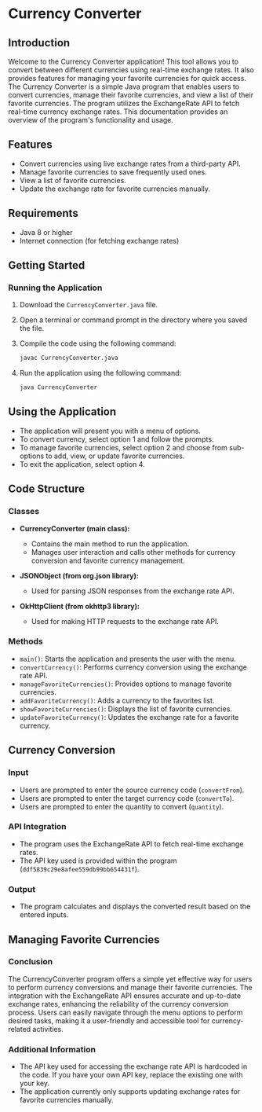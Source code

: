 # Currency Converter

## Introduction

Welcome to the Currency Converter application! This tool allows you to convert between different currencies using real-time exchange rates. It also provides features for managing your favorite currencies for quick access. The Currency Converter is a simple Java program that enables users to convert currencies, manage their favorite currencies, and view a list of their favorite currencies. The program utilizes the ExchangeRate API to fetch real-time currency exchange rates. This documentation provides an overview of the program's functionality and usage.

## Features

- Convert currencies using live exchange rates from a third-party API.
- Manage favorite currencies to save frequently used ones.
- View a list of favorite currencies.
- Update the exchange rate for favorite currencies manually.

## Requirements

- Java 8 or higher
- Internet connection (for fetching exchange rates)

## Getting Started

### Running the Application

1. Download the `CurrencyConverter.java` file.
2. Open a terminal or command prompt in the directory where you saved the file.
3. Compile the code using the following command:

   ```bash
   javac CurrencyConverter.java
   ```

4. Run the application using the following command:

   ```bash
   java CurrencyConverter
   ```

## Using the Application

- The application will present you with a menu of options.
- To convert currency, select option 1 and follow the prompts.
- To manage favorite currencies, select option 2 and choose from sub-options to add, view, or update favorite currencies.
- To exit the application, select option 4.

## Code Structure

### Classes

- **CurrencyConverter (main class):**
  - Contains the main method to run the application.
  - Manages user interaction and calls other methods for currency conversion and favorite currency management.
  
- **JSONObject (from org.json library):**
  - Used for parsing JSON responses from the exchange rate API.

- **OkHttpClient (from okhttp3 library):**
  - Used for making HTTP requests to the exchange rate API.

### Methods

- `main()`: Starts the application and presents the user with the menu.
- `convertCurrency()`: Performs currency conversion using the exchange rate API.
- `manageFavoriteCurrencies()`: Provides options to manage favorite currencies.
- `addFavoriteCurrency()`: Adds a currency to the favorites list.
- `showFavoriteCurrencies()`: Displays the list of favorite currencies.
- `updateFavoriteCurrency()`: Updates the exchange rate for a favorite currency.

## Currency Conversion

### Input

- Users are prompted to enter the source currency code (`convertFrom`).
- Users are prompted to enter the target currency code (`convertTo`).
- Users are prompted to enter the quantity to convert (`quantity`).

### API Integration

- The program uses the ExchangeRate API to fetch real-time exchange rates.
- The API key used is provided within the program (`ddf5839c29e8afee559db99bb654431f`).

### Output

- The program calculates and displays the converted result based on the entered inputs.

## Managing Favorite Currencies

### Conclusion

The CurrencyConverter program offers a simple yet effective way for users to perform currency conversions and manage their favorite currencies. The integration with the ExchangeRate API ensures accurate and up-to-date exchange rates, enhancing the reliability of the currency conversion process. Users can easily navigate through the menu options to perform desired tasks, making it a user-friendly and accessible tool for currency-related activities.

### Additional Information

- The API key used for accessing the exchange rate API is hardcoded in the code. If you have your own API key, replace the existing one with your key.
- The application currently only supports updating exchange rates for favorite currencies manually.
